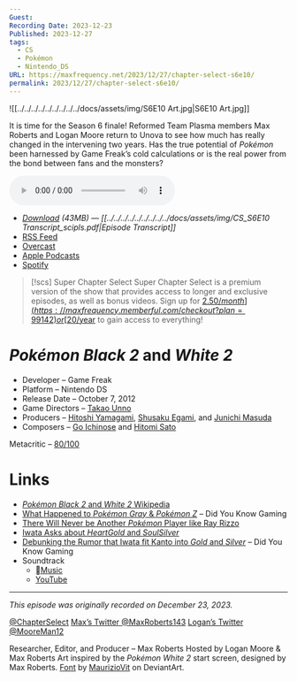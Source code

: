```yaml
---
Guest: 
Recording Date: 2023-12-23
Published: 2023-12-27
tags:
  - CS
  - Pokémon
  - Nintendo_DS
URL: https://maxfrequency.net/2023/12/27/chapter-select-s6e10/
permalink: 2023/12/27/chapter-select-s6e10/
---
```

![[../../../../../../../../../docs/assets/img/S6E10 Art.jpg|S6E10 Art.jpg]]

It is time for the Season 6 finale! Reformed Team Plasma members Max Roberts and Logan Moore return to Unova to see how much has really changed in the intervening two years. Has the true potential of *Pokémon* been harnessed by Game Freak’s cold calculations or is the real power from the bond between fans and the monsters?

<audio controls>
  <source src="https://traffic.libsyn.com/chapterselectpod/CS_S6E10_Final_Normalize_Fix.mp3">
</audio>

- *[Download](https://traffic.libsyn.com/chapterselectpod/CS_S6E10_Final_Normalize_Fix.mp3) (43MB)  — [[../../../../../../../../../docs/assets/img/CS_S6E10 Transcript_scipls.pdf|Episode Transcript]]*
- [RSS Feed](https://chapterselectpod.libsyn.com/rss)
- [Overcast](https://overcast.fm/itunes1568777352/chapter-select)
- [Apple Podcasts](https://podcasts.apple.com/us/podcast/chapter-select/id1568777352)
- [Spotify](https://open.spotify.com/show/4f1TLZXbwtSX7uHROe9KlS)

> [!scs] Super Chapter Select
> Super Chapter Select is a premium version of the show that provides access to longer and exclusive episodes, as well as bonus videos. Sign up for [$2.50/month](https://maxfrequency.memberful.com/checkout?plan=99142) or [$20/year](https://maxfrequency.memberful.com/checkout?plan=76115) to gain access to everything!

# *Pokémon Black 2* and *White 2*

- Developer – Game Freak
- Platform – Nintendo DS
- Release Date – October 7, 2012
- Game Directors – [Takao Unno](https://nintendo.fandom.com/wiki/Takao_Unno)
- Producers – [Hitoshi Yamagami](https://nintendo.fandom.com/wiki/Hitoshi_Yamagami), [Shusaku Egami](https://www.mobygames.com/person/199623/shusaku-egami/), and [Junichi Masuda](https://en.wikipedia.org/wiki/Junichi_Masuda)
- Composers – [Go Ichinose](https://nintendo.fandom.com/wiki/Go_Ichinose) and [Hitomi Sato](https://nintendo.fandom.com/wiki/Hitomi_Sato_(Game_Freak))

Metacritic – [80/100](https://www.metacritic.com/game/pokemon-black-version-2/)
# Links

- [*Pokémon Black 2* and *White 2* Wikipedia](https://en.wikipedia.org/wiki/Pokémon_Black_2_and_White_2)
- [What Happened to *Pokémon Gray* & *Pokémon Z*](https://youtube.com/watch?v=g7vwuKXp4Ag) – Did You Know Gaming
- [There Will Never be Another *Pokémon* Player like Ray Rizzo](https://youtube.com/watch?v=cDGXmfVM0ic)
- [Iwata Asks about *HeartGold* and *SoulSilver*](https://iwataasks.nintendo.com/interviews/ds/pokemon/0/2/)
- [Debunking the Rumor that Iwata fit Kanto into *Gold* and *Silver*](https://youtube.com/watch?v=MDJuM8C5g-8&t=816) – Did You Know Gaming
- Soundtrack
	- [Music](https://music.apple.com/us/album/pokémon-black-2-pokémon-white-2-super-music-collection/840343224)
	- [YouTube](https://youtube.com/playlist?list=PLEiOTsktKIouc5xI3Feafo7L_j2mWwikn)

---
*This episode was originally recorded on December 23, 2023.*

[@ChapterSelect](https://www.twitter.com/chapterselect)
[Max’s Twitter @MaxRoberts143](https://www.twitter.com/maxroberts143)
[Logan’s Twitter @MooreMan12](https://www.twitter.com/mooreman12)

Researcher, Editor, and Producer – Max Roberts
Hosted by Logan Moore & Max Roberts
Art inspired by the *Pokémon White 2* start screen, designed by Max Roberts. [Font](https://www.deviantart.com/mauriziovit/art/Pokemon-Black-and-White-Version-Font-291005220) by [MaurizioVit](https://www.deviantart.com/mauriziovit) on DeviantArt.